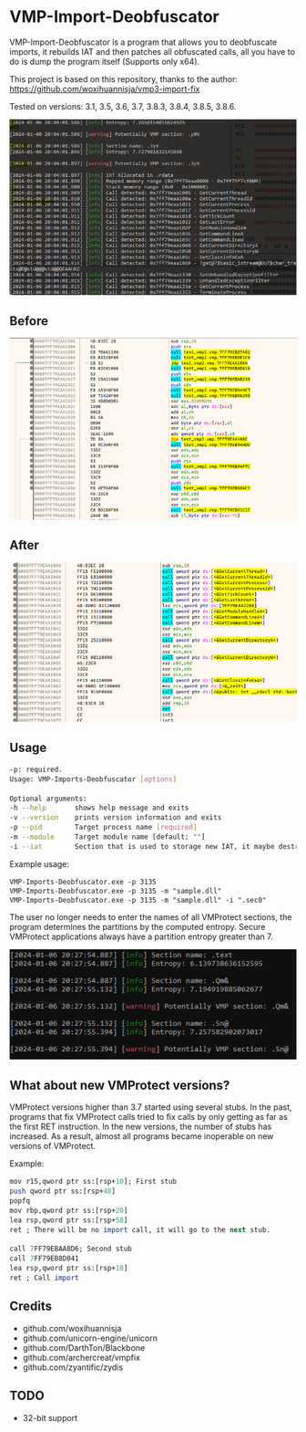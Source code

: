 # VMP-Import-Deobfuscator

VMP-Import-Deobfuscator is a program that allows you to deobfuscate imports, it rebuilds IAT and then patches all obfuscated calls, all you have to do is dump the program itself (Supports only x64).

This project is based on this repository, thanks to the author: https://github.com/woxihuannisja/vmp3-import-fix

Tested on versions: 3.1, 3.5, 3.6, 3.7, 3.8.3, 3.8.4, 3.8.5, 3.8.6.

![](Images/result.png)

## Before
![](Images/before.png) 

## After
![](Images/after.png)

## Usage
```bash
-p: required.
Usage: VMP-Imports-Deobfuscator [options]

Optional arguments:
-h --help       shows help message and exits
-v --version    prints version information and exits
-p --pid        Target process name [required]
-m --module     Target module name [default: ""]
-i --iat        Section that is used to storage new IAT, it maybe destroy vmp code [default: ".rdata"]
```

Example usage:
```
VMP-Imports-Deobfuscator.exe -p 3135
VMP-Imports-Deobfuscator.exe -p 3135 -m "sample.dll"
VMP-Imports-Deobfuscator.exe -p 3135 -m "sample.dll" -i ".sec0"
```

The user no longer needs to enter the names of all VMProtect sections, the program determines the partitions by the computed entropy. Secure VMProtect applications always have a partition entropy greater than 7.

![](Images/entropy.png)

## What about new VMProtect versions?

VMProtect versions higher than 3.7 started using several stubs. In the past, programs that fix VMProtect calls tried to fix calls by only getting as far as the first RET instruction. In the new versions, the number of stubs has increased. As a result, almost all programs became inoperable on new versions of VMProtect.

Example:
```perl
mov r15,qword ptr ss:[rsp+10]; First stub
push qword ptr ss:[rsp+48]
popfq 
mov rbp,qword ptr ss:[rsp+20]
lea rsp,qword ptr ss:[rsp+58]
ret ; There will be no import call, it will go to the next stub.

call 7FF79EBAA8D6; Second stub
call 7FF79EB8D041
lea rsp,qword ptr ss:[rsp+10]
ret ; Call import
```

## Credits
- github.com/woxihuannisja
- github.com/unicorn-engine/unicorn
- github.com/DarthTon/Blackbone
- github.com/archercreat/vmpfix
- github.com/zyantific/zydis


## TODO
- 32-bit support

